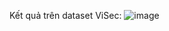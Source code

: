 Kết quả trên dataset ViSec:
![image](https://github.com/user-attachments/assets/655ef0b5-08aa-4447-8930-65917a32cd34)
